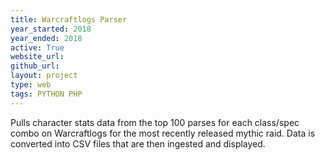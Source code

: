 ```yaml
---
title: Warcraftlogs Parser
year_started: 2018
year_ended: 2018
active: True
website_url: 
github_url: 
layout: project
type: web
tags: PYTHON PHP
---
```


  Pulls character stats data from the top 100 parses for each class/spec combo on Warcraftlogs for the most recently released mythic raid. Data is converted into CSV files that are then ingested and displayed.